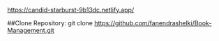 https://candid-starburst-9b13dc.netlify.app/

##Clone Repository:
git clone https://github.com/fanendrashelki/Book-Management.git
